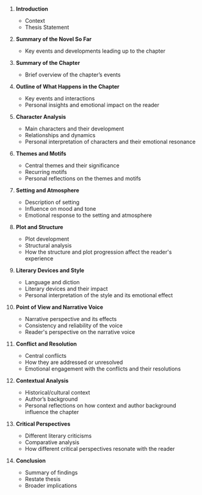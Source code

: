 1. **Introduction**
   - Context
   - Thesis Statement

2. **Summary of the Novel So Far**
   - Key events and developments leading up to the chapter

3. **Summary of the Chapter**
   - Brief overview of the chapter’s events

4. **Outline of What Happens in the Chapter**
   - Key events and interactions
   - Personal insights and emotional impact on the reader

5. **Character Analysis**
   - Main characters and their development
   - Relationships and dynamics
   - Personal interpretation of characters and their emotional resonance

6. **Themes and Motifs**
   - Central themes and their significance
   - Recurring motifs
   - Personal reflections on the themes and motifs

7. **Setting and Atmosphere**
   - Description of setting
   - Influence on mood and tone
   - Emotional response to the setting and atmosphere

8. **Plot and Structure**
   - Plot development
   - Structural analysis
   - How the structure and plot progression affect the reader's experience

9. **Literary Devices and Style**
   - Language and diction
   - Literary devices and their impact
   - Personal interpretation of the style and its emotional effect

10. **Point of View and Narrative Voice**
    - Narrative perspective and its effects
    - Consistency and reliability of the voice
    - Reader's perspective on the narrative voice

11. **Conflict and Resolution**
    - Central conflicts
    - How they are addressed or unresolved
    - Emotional engagement with the conflicts and their resolutions

12. **Contextual Analysis**
    - Historical/cultural context
    - Author’s background
    - Personal reflections on how context and author background influence the chapter

13. **Critical Perspectives**
    - Different literary criticisms
    - Comparative analysis
    - How different critical perspectives resonate with the reader

14. **Conclusion**
    - Summary of findings
    - Restate thesis
    - Broader implications